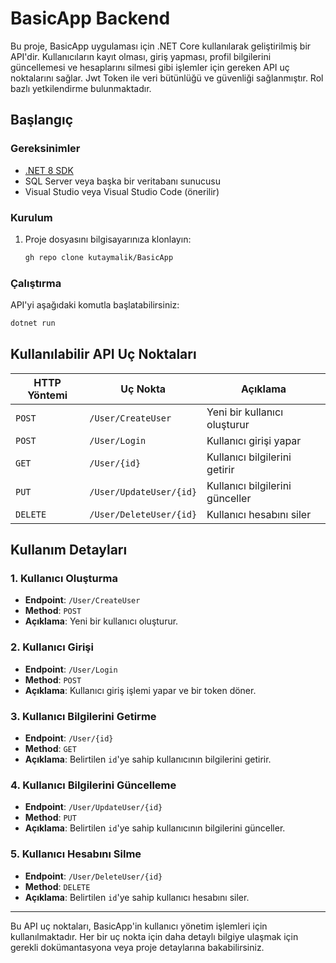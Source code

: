 # BasicApp Backend

Bu proje, BasicApp uygulaması için .NET Core kullanılarak geliştirilmiş bir API'dir. Kullanıcıların kayıt olması, giriş yapması, profil bilgilerini güncellemesi ve hesaplarını silmesi gibi işlemler için gereken API uç noktalarını sağlar. Jwt Token ile veri bütünlüğü ve güvenliği sağlanmıştır. Rol bazlı yetkilendirme bulunmaktadır.

## Başlangıç

### Gereksinimler

- [.NET 8 SDK](https://dotnet.microsoft.com/download/dotnet/8.0)
- SQL Server veya başka bir veritabanı sunucusu
- Visual Studio veya Visual Studio Code (önerilir)

### Kurulum

1. Proje dosyasını bilgisayarınıza klonlayın:
    ```bash
    gh repo clone kutaymalik/BasicApp
    ```

### Çalıştırma

API'yi aşağıdaki komutla başlatabilirsiniz:
```bash
dotnet run
```
## Kullanılabilir API Uç Noktaları

| HTTP Yöntemi | Uç Nokta               | Açıklama                      |
|--------------|------------------------|--------------------------------|
| `POST`       | `/User/CreateUser`     | Yeni bir kullanıcı oluşturur   |
| `POST`       | `/User/Login`          | Kullanıcı girişi yapar         |
| `GET`        | `/User/{id}`           | Kullanıcı bilgilerini getirir  |
| `PUT`        | `/User/UpdateUser/{id}`| Kullanıcı bilgilerini günceller |
| `DELETE`     | `/User/DeleteUser/{id}`| Kullanıcı hesabını siler       |

## Kullanım Detayları

### 1. Kullanıcı Oluşturma
- **Endpoint**: `/User/CreateUser`
- **Method**: `POST`
- **Açıklama**: Yeni bir kullanıcı oluşturur.

### 2. Kullanıcı Girişi
- **Endpoint**: `/User/Login`
- **Method**: `POST`
- **Açıklama**: Kullanıcı giriş işlemi yapar ve bir token döner.

### 3. Kullanıcı Bilgilerini Getirme
- **Endpoint**: `/User/{id}`
- **Method**: `GET`
- **Açıklama**: Belirtilen `id`'ye sahip kullanıcının bilgilerini getirir.

### 4. Kullanıcı Bilgilerini Güncelleme
- **Endpoint**: `/User/UpdateUser/{id}`
- **Method**: `PUT`
- **Açıklama**: Belirtilen `id`'ye sahip kullanıcının bilgilerini günceller.

### 5. Kullanıcı Hesabını Silme
- **Endpoint**: `/User/DeleteUser/{id}`
- **Method**: `DELETE`
- **Açıklama**: Belirtilen `id`'ye sahip kullanıcı hesabını siler.

---

Bu API uç noktaları, BasicApp'in kullanıcı yönetim işlemleri için kullanılmaktadır. Her bir uç nokta için daha detaylı bilgiye ulaşmak için gerekli dokümantasyona veya proje detaylarına bakabilirsiniz.

